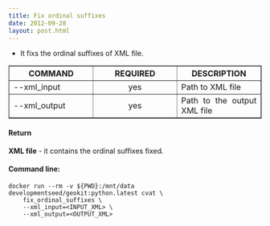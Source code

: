 ```yaml
---
title: Fix ordinal suffixes
date: 2012-09-28
layout: post.html
---
```


- It fixs the ordinal suffixes of XML file.

<table border cellpadding="5">
	<tr>
		<th style="width: 30%;">COMMAND</th> 
        <th style="width: 30%;">REQUIRED</th> 
        <th style="width: 30%;">DESCRIPTION</th>
	</tr>
	<tr>
		<td style="text-align: justify; vertical-align: middle;">--xml_input</td> 
        <td style="text-align: center; vertical-align: middle;">yes</td>
        <td style="text-align: justify; vertical-align: middle;">Path to XML file</td>
	</tr>
	<tr>
		<td style="text-align: justify; vertical-align: middle;">--xml_output</td> 
        <td style="text-align: center; vertical-align: middle;">yes</td>
        <td style="text-align: justify; vertical-align: middle;">Path to the output XML file</td>
	</tr>    
</table>

#### Return

**XML file** - it contains the ordinal suffixes fixed.

#### Command line:

```
docker run --rm -v ${PWD}:/mnt/data developmentseed/geokit:python.latest cvat \
    fix_ordinal_suffixes \
    --xml_input=<INPUT_XML> \
    --xml_output=<OUTPUT_XML>
```
